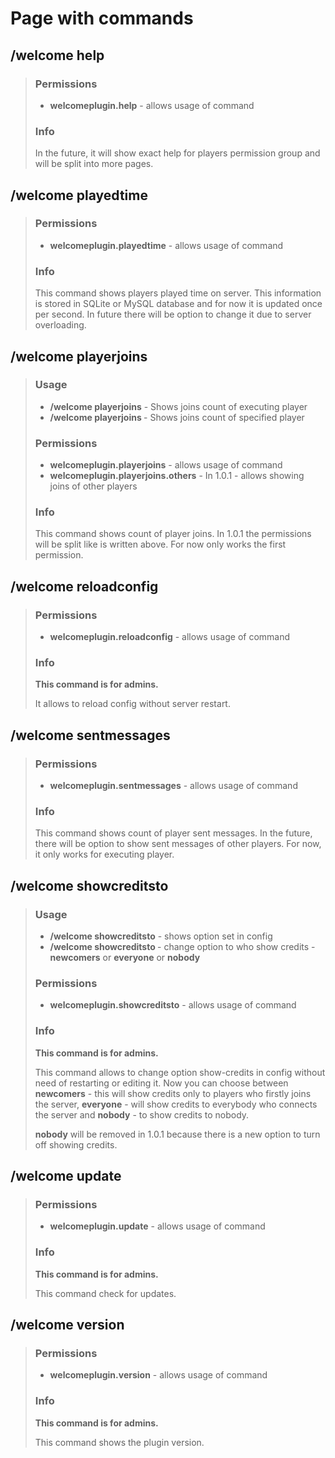 # Page with commands

## /welcome help
> ### Permissions
> * **welcomeplugin.help** - allows usage of command
>
> ### Info
> In the future, it will show exact help for players permission group and will be split into more pages.      

## /welcome playedtime
> ### Permissions
> * **welcomeplugin.playedtime** - allows usage of command
>
> ### Info
> This command shows players played time on server. This information is stored in SQLite or MySQL database and for now
 it is updated once per second. In future there will be option to change it due to server overloading.    

## /welcome playerjoins <playerName>
> ### Usage
> * **/welcome playerjoins** - Shows joins count of executing player
> * **/welcome playerjoins <playerName>** - Shows joins count of specified player
> 
> ### Permissions
> * **welcomeplugin.playerjoins** - allows usage of command
> * **welcomeplugin.playerjoins.others** - In 1.0.1 - allows showing joins of other players
> 
> ### Info
> This command shows count of player joins. In 1.0.1 the permissions will be split like is written above.
 For now only works the first permission.      

## /welcome reloadconfig
> ### Permissions
> * **welcomeplugin.reloadconfig** - allows usage of command
> 
> ### Info
> **This command is for admins.**
> 
> It allows to reload config without server restart.      

## /welcome sentmessages
> ### Permissions
> * **welcomeplugin.sentmessages** - allows usage of command
> 
> ### Info
> This command shows count of player sent messages. In the future, there will be option to show
 sent messages of other players. For now, it only works for executing player.     

## /welcome showcreditsto <toWho>
> ### Usage
> * **/welcome showcreditsto** - shows option set in config
> * **/welcome showcreditsto <toWho>** - change option to who show credits - **newcomers** or **everyone**
 or **nobody**
> 
> ### Permissions
> * **welcomeplugin.showcreditsto** - allows usage of command
>
> ### Info
> **This command is for admins.** 
> 
> This command allows to change option show-credits in config without need of restarting or editing it.
 Now you can choose between **newcomers** - this will show credits only to players who firstly joins the server,
 **everyone** - will show credits to everybody who connects the server and **nobody** - to show credits to nobody.
> 
> **nobody** will be removed in 1.0.1 because there is a new option to turn off showing credits.      

## /welcome update
> ### Permissions
> * **welcomeplugin.update** - allows usage of command
> 
> ### Info
> **This command is for admins.**
> 
> This command check for updates.      

## /welcome version
> ### Permissions
> * **welcomeplugin.version** - allows usage of command
> 
> ### Info
> **This command is for admins.**
> 
> This command shows the plugin version.